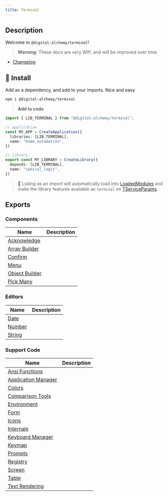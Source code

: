 ```yaml
---
title: Terminal
---
```

## Description

Welcome to `@digital-alchemy/terminal`!

> **Warning**:
> These docs are very WIP, and will be improved over time

- [Changelog](/terminal/changelog/0.3.x)

## 💾 Install

Add as a dependency, and add to your imports. Nice and easy

```bash
npm i @digital-alchemy/terminal
```

> **Add to code**

```typescript
import { LIB_TERMINAL } from "@digital-alchemy/terminal";

// application
const MY_APP = CreateApplication({
  libraries: [LIB_TERMINAL],
  name: "home_automation",
})

// library
export const MY_LIBRARY = CreateLibrary({
  depends: [LIB_TERMINAL],
  name: "special_logic",
})
```

> 🎉
> Listing as an import will automatically load into [LoadedModules](/docs/core/exports/LoadedModules) and make the library features available as `terminal` on [TServiceParams](/docs/core/exports/TServiceParams).

## Exports

### Components

| Name                                                  | Description |
| ----------------------------------------------------- | ----------- |
| [Acknowledge](/terminal/components/acknowledge)       |             |
| [Array Builder](/terminal/components/array-builder)   |             |
| [Confirm](/terminal/components/confirm)               |             |
| [Menu](/terminal/components/menu)                     |             |
| [Object Builder](/terminal/components/object-builder) |             |
| [Pick Many](/terminal/components/pick-many)           |             |

### Editors

| Name                               | Description |
| ---------------------------------- | ----------- |
| [Date](/terminal/editors/date)     |             |
| [Number](/terminal/editors/number) |             |
| [String](/terminal/editors/string) |             |

### Support Code

| Name                                                 | Description |
| ---------------------------------------------------- | ----------- |
| [Ansi Functions](/terminal/ansi-functions)           |             |
| [Application Manager](/terminal/application-manager) |             |
| [Colors](/terminal/colors)                           |             |
| [Comparison Tools](/terminal/comparison-tools)       |             |
| [Environment](/terminal/environment)                 |             |
| [Form](/terminal/form)                               |             |
| [Icons](/terminal/icons)                             |             |
| [Internals](/terminal/internals)                     |             |
| [Keyboard Manager](/terminal/keyboard-manager)       |             |
| [Keymap](/terminal/keymap)                           |             |
| [Prompts](/terminal/prompts)                         |             |
| [Registry](/terminal/registry)                       |             |
| [Screen](/terminal/screen)                           |             |
| [Table](/terminal/table)                             |             |
| [Text Rendering](/terminal/text-rendering)           |             |

